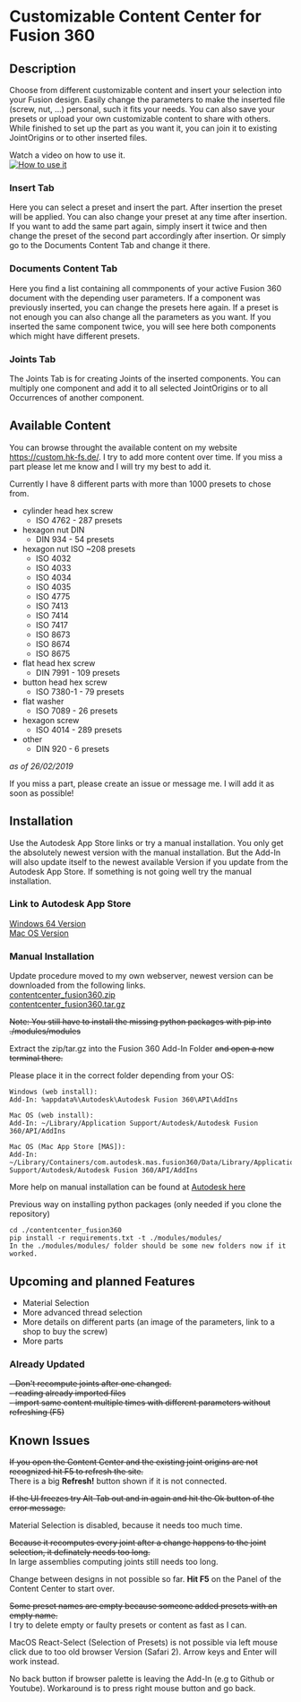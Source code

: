 # Customizable Content Center for Fusion 360

## Description
Choose from different customizable content and insert your selection into your Fusion design. Easily change the parameters to make the inserted file (screw, nut, ...) personal, such it fits your needs. You can also save your presets or upload your own customizable content to share with others. While finished to set up the part as you want it, you can join it to existing JointOrigins or to other inserted files.

Watch a video on how to use it.  
[![How to use it](https://img.youtube.com/vi/OzHQy3awX9Q/0.jpg)](https://www.youtube.com/watch?v=OzHQy3awX9Q)

### Insert Tab
Here you can select a preset and insert the part. After insertion the preset will be applied. You can also change your preset at any time after insertion. If you want to add the same part again, simply insert it twice and then change the preset of the second part accordingly after insertion. Or simply go to the Documents Content Tab and change it there.

### Documents Content Tab
Here you find a list containing all commponents of your active Fusion 360 document with the depending user parameters. If a component was previously inserted, you can change the presets here again. If a preset is not enough you can also change all the parameters as you want. If you inserted the same component twice, you will see here both components which might have different presets.

### Joints Tab
The Joints Tab is for creating Joints of the inserted components. You can multiply one component and add it to all selected JointOrigins or to all Occurrences of another component.

## Available Content
You can browse throught the available content on my website https://custom.hk-fs.de/. I try to add more content over time. If you miss a part please let me know and I will try my best to add it.

Currently I have 8 different parts with more than 1000 presets to chose from.
- cylinder head hex screw
  - ISO 4762 - 287 presets
- hexagon nut DIN
  - DIN 934 - 54 presets
- hexagon nut ISO ~208 presets
  - ISO 4032
  - ISO 4033
  - ISO 4034
  - ISO 4035
  - ISO 4775
  - ISO 7413
  - ISO 7414
  - ISO 7417
  - ISO 8673
  - ISO 8674
  - ISO 8675
- flat head hex screw
  - DIN 7991 - 109 presets
- button head hex screw
  - ISO 7380-1 - 79 presets
- flat washer
  - ISO 7089 - 26 presets
- hexagon screw
  - ISO 4014 - 289 presets
- other
  - DIN 920 - 6 presets  

_as of 26/02/2019_  

If you miss a part, please create an issue or message me. I will add it as soon as possible!

## Installation

Use the Autodesk App Store links or try a manual installation. You only get the absolutely newest version with the manual installation. But the Add-In will also update itself to the newest available Version if you update from the Autodesk App Store. If something is not going well try the manual installation.

### Link to Autodesk App Store
[Windows 64 Version](https://apps.autodesk.com/FUSION/en/Detail/Index?id=4836063011761992262&appLang=en&os=Win64&autostart=true)  
[Mac OS Version](https://apps.autodesk.com/FUSION/en/Detail/Index?id=4836063011761992262&os=Mac&appLang=en)  

### Manual Installation

Update procedure moved to my own webserver, newest version can be downloaded from the following links.  
[contentcenter_fusion360.zip](https://custom.hk-fs.de/uploads/contentcenter_fusion360.zip)  
[contentcenter_fusion360.tar.gz](https://custom.hk-fs.de/uploads/contentcenter_fusion360.tar.gz)  

~~Note: You still have to install the missing python packages with pip into ./modules/modules~~

Extract the zip/tar.gz into the Fusion 360 Add-In Folder ~~and open a new terminal there.~~

Please place it in the correct folder depending from your OS:

```
Windows (web install):
Add-In: %appdata%\Autodesk\Autodesk Fusion 360\API\AddIns
 
Mac OS (web install):
Add-In: ~/Library/Application Support/Autodesk/Autodesk Fusion 360/API/AddIns
 
Mac OS (Mac App Store [MAS]):
Add-In: ~/Library/Containers/com.autodesk.mas.fusion360/Data/Library/Application Support/Autodesk/Autodesk Fusion 360/API/AddIns
```

More help on manual installation can be found at [Autodesk here](https://knowledge.autodesk.com/support/fusion-360/troubleshooting/caas/sfdcarticles/sfdcarticles/How-to-install-an-ADD-IN-and-Script-in-Fusion-360.html)

Previous way on installing python packages (only needed if you clone the repository)
```
cd ./contentcenter_fusion360
pip install -r requirements.txt -t ./modules/modules/
In the ./modules/modules/ folder should be some new folders now if it worked.
``` 

## Upcoming and planned Features
- Material Selection
- More advanced thread selection
- More details on different parts (an image of the parameters, link to a shop to buy the screw)
- More parts

### Already Updated
~~- Don't recompute joints after one changed.~~  
~~- reading already imported files~~  
~~- import same content multiple times with different parameters without refreshing (F5)~~  

## Known Issues
~~If you open the Content Center and the existing joint origins are not recognized hit F5 to refresh the site.~~  
There is a big __Refresh!__ button shown if it is not connected.  

~~If the UI freezes try Alt-Tab out and in again and hit the Ok button of the error message.~~  

Material Selection is disabled, because it needs too much time.  

~~Because it recomputes every joint after a change happens to the joint selection, it definately needs too long.~~  
In large assemblies computing joints still needs too long.  

Change between designs in not possible so far. __Hit F5__ on the Panel of the Content Center to start over.  

~~Some preset names are empty because someone added presets with an empty name.~~  
I try to delete empty or faulty presets or content as fast as I can.  

MacOS React-Select (Selection of Presets) is not possible via left mouse click due to too old browser Version (Safari 2). Arrow keys and Enter will work instead.   

No back button if browser palette is leaving the Add-In (e.g to Github or Youtube). Workaround is to press right mouse button and go back.



